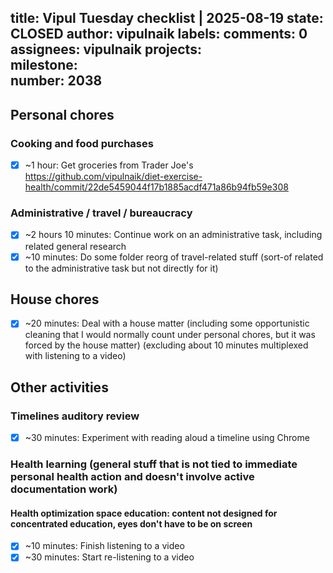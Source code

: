 title:	Vipul Tuesday checklist | 2025-08-19
state:	CLOSED
author:	vipulnaik
labels:	
comments:	0
assignees:	vipulnaik
projects:	
milestone:	
number:	2038
--
## Personal chores

### Cooking and food purchases

- [x] ~1 hour: Get groceries from Trader Joe's https://github.com/vipulnaik/diet-exercise-health/commit/22de5459044f17b1885acdf471a86b94fb59e308

### Administrative / travel / bureaucracy

- [x] ~2 hours 10 minutes: Continue work on an administrative task, including related general research
- [x] ~10 minutes: Do some folder reorg of travel-related stuff (sort-of related to the administrative task but not directly for it)

## House chores

- [x] ~20 minutes: Deal with a house matter (including some opportunistic cleaning that I would normally count under personal chores, but it was forced by the house matter) (excluding about 10 minutes multiplexed with listening to a video)

## Other activities

### Timelines auditory review

- [x] ~30 minutes: Experiment with reading aloud a timeline using Chrome

### Health learning (general stuff that is not tied to immediate personal health action and doesn't involve active documentation work)

#### Health optimization space education: content not designed for concentrated education, eyes don't have to be on screen

- [x] ~10 minutes: Finish listening to a video
- [x] ~30 minutes: Start re-listening to a video
